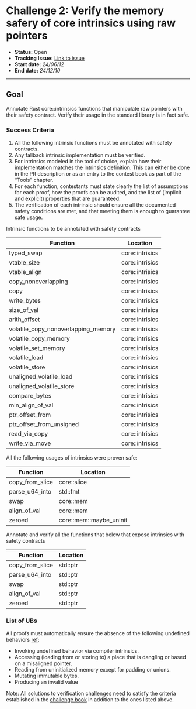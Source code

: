 # Challenge 2: Verify the memory safery of core intrinsics using raw pointers

- **Status:** Open
- **Tracking Issue:** [Link to issue](https://github.com/model-checking/verify-rust-std/issues/16)
- **Start date:** *24/06/12*
- **End date:** *24/12/10*

-------------------


## Goal

Annotate Rust core::intrinsics functions that manipulate raw pointers with their safety contract. Verify their usage in the standard library is in fact safe.

### Success Criteria

1. All the following intrinsic functions must be annotated with safety contracts.
2. Any fallback intrinsic implementation must be verified.
3. For intrinsics modeled in the tool of choice, explain how their implementation matches the intrinsics definition. This can either be done in the PR description or as an entry to the contest book as part of the “Tools” chapter.
4. For each function, contestants must state clearly the list of assumptions for each proof, how the proofs can be audited, and the list of (implicit and explicit) properties that are guaranteed.
5. The verification of each intrinsic should ensure all the documented safety conditions are met, and that meeting them is enough to guarantee safe usage.


Intrinsic functions to be annotated with safety contracts

| Function | Location |
|---------|---------|
|typed_swap | core::intrisics |
|vtable_size| core::intrisics |
|vtable_align| core::intrisics |
|copy_nonoverlapping| core::intrisics |
|copy| core::intrisics |
|write_bytes| core::intrisics |
|size_of_val| core::intrisics |
|arith_offset| core::intrisics |
|volatile_copy_nonoverlapping_memory| core::intrisics |
|volatile_copy_memory| core::intrisics |
|volatile_set_memory| core::intrisics |
|volatile_load| core::intrisics |
|volatile_store| core::intrisics |
|unaligned_volatile_load| core::intrisics |
|unaligned_volatile_store| core::intrisics |
|compare_bytes| core::intrisics |
|min_align_of_val| core::intrisics |
|ptr_offset_from| core::intrisics |
|ptr_offset_from_unsigned| core::intrisics |
|read_via_copy| core::intrisics |
|write_via_move| core::intrisics |


All the following usages of intrinsics were proven safe:

| Function | Location |
|---------|---------|
|copy_from_slice	| core::slice |
|parse_u64_into	| std::fmt |
|swap | core::mem |
|align_of_val | core::mem |
|zeroed | core::mem::maybe_uninit |



Annotate and verify all the functions that below that expose intrinsics with safety contracts

| Function | Location |
|---------|---------|
|copy_from_slice	| std::ptr |
|parse_u64_into	| std::ptr |
|swap | std::ptr |
|align_of_val | std::ptr |
|zeroed | std::ptr |



### List of UBs

All proofs must automatically ensure the absence of the following undefined behaviors [ref](https://github.com/rust-lang/reference/blob/142b2ed77d33f37a9973772bd95e6144ed9dce43/src/behavior-considered-undefined.md):

* Invoking undefined behavior via compiler intrinsics.
* Accessing (loading from or storing to) a place that is dangling or based on a misaligned pointer.
* Reading from uninitialized memory except for padding or unions.
* Mutating immutable bytes.
* Producing an invalid value


Note: All solutions to verification challenges need to satisfy the criteria established in the [challenge book](../general-rules.md)
in addition to the ones listed above.
